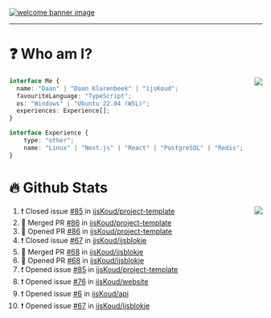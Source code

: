<h1 align="center" style="display:none;"></h1>

<a href="https://ijskoud.dev/"><img src="https://cdn.ijskoud.dev/files/IIcds5oPKl.png" alt="welcome banner image" /></a>

---

# ❓ Who am I?

<img align="right" src="http://gh-stats.ijskoud.dev/api/top-langs?username=ijsKoud&cache_seconds=1800&layout=compact&hide_border=true&hide_rank=true&show_icons=true&theme=dark&title_color=ffffff&hide_border=true&locale=en" />

```typescript
interface Me {
  name: "Daan" | "Daan Klarenbeek" | "ijsKoud";
  favouriteLanguage: "TypeScript";
  os: "Windows" | "Ubuntu 22.04 (WSL)";
  experiences: Experience[];
}

interface Experience {
    type: "other";
    name: "Linux" | "Next.js" | "React" | "PostgreSQL" | "Redis";
}
```

# 🔥 Github Stats

<img align="right" src="http://gh-stats.ijskoud.dev/api? username=ijsKoud&cache_seconds=1800&hide_border=true&hide_rank=true&show_icons=true&theme=dark&title_color=ffffff&hide_border=true&locale=en">

<!--START_SECTION:activity-->
1. ❗️ Closed issue [#85](https://github.com/ijsKoud/project-template/issues/85) in [ijsKoud/project-template](https://github.com/ijsKoud/project-template)
2. 🎉 Merged PR [#86](https://github.com/ijsKoud/project-template/pull/86) in [ijsKoud/project-template](https://github.com/ijsKoud/project-template)
3. 💪 Opened PR [#86](https://github.com/ijsKoud/project-template/pull/86) in [ijsKoud/project-template](https://github.com/ijsKoud/project-template)
4. ❗️ Closed issue [#67](https://github.com/ijsKoud/ijsblokje/issues/67) in [ijsKoud/ijsblokje](https://github.com/ijsKoud/ijsblokje)
5. 🎉 Merged PR [#68](https://github.com/ijsKoud/ijsblokje/pull/68) in [ijsKoud/ijsblokje](https://github.com/ijsKoud/ijsblokje)
6. 💪 Opened PR [#68](https://github.com/ijsKoud/ijsblokje/pull/68) in [ijsKoud/ijsblokje](https://github.com/ijsKoud/ijsblokje)
7. ❗️ Opened issue [#85](https://github.com/ijsKoud/project-template/issues/85) in [ijsKoud/project-template](https://github.com/ijsKoud/project-template)
8. ❗️ Opened issue [#76](https://github.com/ijsKoud/website/issues/76) in [ijsKoud/website](https://github.com/ijsKoud/website)
9. ❗️ Opened issue [#6](https://github.com/ijsKoud/api/issues/6) in [ijsKoud/api](https://github.com/ijsKoud/api)
10. ❗️ Opened issue [#67](https://github.com/ijsKoud/ijsblokje/issues/67) in [ijsKoud/ijsblokje](https://github.com/ijsKoud/ijsblokje)
<!--END_SECTION:activity-->

<h1 align="center" style="display:none;"></h1>
